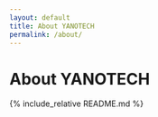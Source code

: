 ```yaml
---
layout: default
title: About YANOTECH
permalink: /about/
---
```


# About YANOTECH
{% include_relative README.md %}